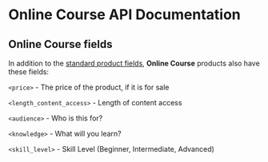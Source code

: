 # Online Course API Documentation

## Online Course fields

In addition to the [standard product fields](schema.md#all-products), **Online Course** products also have these fields:

`<price>` - The price of the product, if it is for sale

`<length_content_access>` - Length of content access

`<audience>` - Who is this for?

`<knowledge>` - What will you learn?

`<skill_level>` - Skill Level (Beginner, Intermediate, Advanced)
